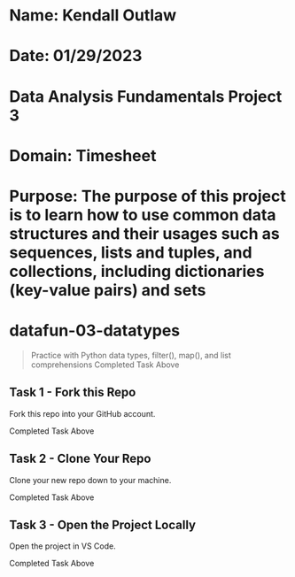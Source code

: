 
# Name: Kendall Outlaw
# Date: 01/29/2023
# Data Analysis Fundamentals Project 3 
# Domain: Timesheet
# Purpose: The purpose of this project is to learn how to use common data structures and their usages such as sequences, lists and tuples, and collections, including dictionaries (key-value pairs) and sets

# datafun-03-datatypes

> Practice with Python data types, filter(), map(), and list comprehensions
Completed Task Above


## Task 1 - Fork this Repo

Fork this repo into your GitHub account.

Completed Task Above

## Task 2 - Clone Your Repo 

Clone your new repo down to your machine.

Completed Task Above

## Task 3 - Open the Project Locally

Open the project in VS Code. 

Completed Task Above
